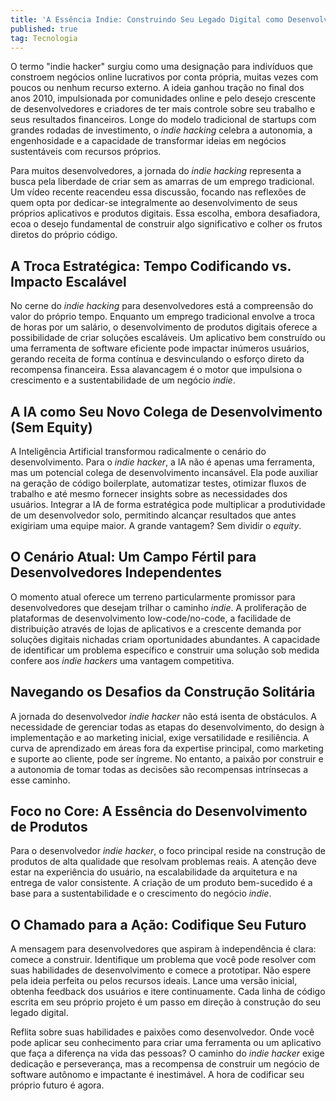 ```yaml
---
title: 'A Essência Indie: Construindo Seu Legado Digital como Desenvolvedor Independente'
published: true
tag: Tecnologia
---
```


O termo "indie hacker" surgiu como uma designação para indivíduos que constroem negócios online lucrativos por conta própria, muitas vezes com poucos ou nenhum recurso externo. A ideia ganhou tração no final dos anos 2010, impulsionada por comunidades online e pelo desejo crescente de desenvolvedores e criadores de ter mais controle sobre seu trabalho e seus resultados financeiros. Longe do modelo tradicional de startups com grandes rodadas de investimento, o _indie hacking_ celebra a autonomia, a engenhosidade e a capacidade de transformar ideias em negócios sustentáveis com recursos próprios.

Para muitos desenvolvedores, a jornada do _indie hacking_ representa a busca pela liberdade de criar sem as amarras de um emprego tradicional. Um vídeo recente reacendeu essa discussão, focando nas reflexões de quem opta por dedicar-se integralmente ao desenvolvimento de seus próprios aplicativos e produtos digitais. Essa escolha, embora desafiadora, ecoa o desejo fundamental de construir algo significativo e colher os frutos diretos do próprio código.

## **A Troca Estratégica: Tempo Codificando vs. Impacto Escalável**

No cerne do _indie hacking_ para desenvolvedores está a compreensão do valor do próprio tempo. Enquanto um emprego tradicional envolve a troca de horas por um salário, o desenvolvimento de produtos digitais oferece a possibilidade de criar soluções escaláveis. Um aplicativo bem construído ou uma ferramenta de software eficiente pode impactar inúmeros usuários, gerando receita de forma contínua e desvinculando o esforço direto da recompensa financeira. Essa alavancagem é o motor que impulsiona o crescimento e a sustentabilidade de um negócio _indie_.

## **A IA como Seu Novo Colega de Desenvolvimento (Sem Equity)**

A Inteligência Artificial transformou radicalmente o cenário do desenvolvimento. Para o _indie hacker_, a IA não é apenas uma ferramenta, mas um potencial colega de desenvolvimento incansável. Ela pode auxiliar na geração de código boilerplate, automatizar testes, otimizar fluxos de trabalho e até mesmo fornecer insights sobre as necessidades dos usuários. Integrar a IA de forma estratégica pode multiplicar a produtividade de um desenvolvedor solo, permitindo alcançar resultados que antes exigiriam uma equipe maior. A grande vantagem? Sem dividir o _equity_.

## **O Cenário Atual: Um Campo Fértil para Desenvolvedores Independentes**

O momento atual oferece um terreno particularmente promissor para desenvolvedores que desejam trilhar o caminho _indie_. A proliferação de plataformas de desenvolvimento low-code/no-code, a facilidade de distribuição através de lojas de aplicativos e a crescente demanda por soluções digitais nichadas criam oportunidades abundantes. A capacidade de identificar um problema específico e construir uma solução sob medida confere aos _indie hackers_ uma vantagem competitiva.

## **Navegando os Desafios da Construção Solitária**

A jornada do desenvolvedor _indie hacker_ não está isenta de obstáculos. A necessidade de gerenciar todas as etapas do desenvolvimento, do design à implementação e ao marketing inicial, exige versatilidade e resiliência. A curva de aprendizado em áreas fora da expertise principal, como marketing e suporte ao cliente, pode ser íngreme. No entanto, a paixão por construir e a autonomia de tomar todas as decisões são recompensas intrínsecas a esse caminho.

## **Foco no Core: A Essência do Desenvolvimento de Produtos**

Para o desenvolvedor _indie hacker_, o foco principal reside na construção de produtos de alta qualidade que resolvam problemas reais. A atenção deve estar na experiência do usuário, na escalabilidade da arquitetura e na entrega de valor consistente. A criação de um produto bem-sucedido é a base para a sustentabilidade e o crescimento do negócio _indie_.

## **O Chamado para a Ação: Codifique Seu Futuro**

A mensagem para desenvolvedores que aspiram à independência é clara: comece a construir. Identifique um problema que você pode resolver com suas habilidades de desenvolvimento e comece a prototipar. Não espere pela ideia perfeita ou pelos recursos ideais. Lance uma versão inicial, obtenha feedback dos usuários e itere continuamente. Cada linha de código escrita em seu próprio projeto é um passo em direção à construção do seu legado digital.

Reflita sobre suas habilidades e paixões como desenvolvedor. Onde você pode aplicar seu conhecimento para criar uma ferramenta ou um aplicativo que faça a diferença na vida das pessoas? O caminho do _indie hacker_ exige dedicação e perseverança, mas a recompensa de construir um negócio de software autônomo e impactante é inestimável. A hora de codificar seu próprio futuro é agora.
